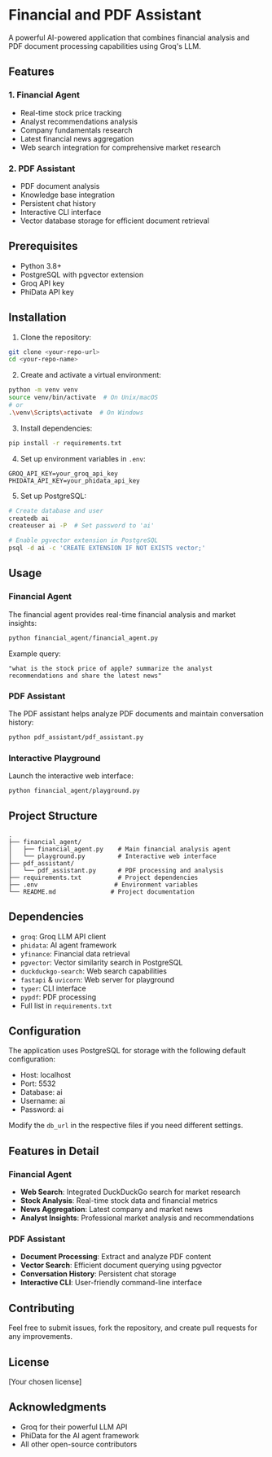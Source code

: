 # Financial and PDF Assistant

A powerful AI-powered application that combines financial analysis and PDF document processing capabilities using Groq's LLM.

## Features

### 1. Financial Agent
- Real-time stock price tracking
- Analyst recommendations analysis
- Company fundamentals research
- Latest financial news aggregation
- Web search integration for comprehensive market research

### 2. PDF Assistant
- PDF document analysis
- Knowledge base integration
- Persistent chat history
- Interactive CLI interface
- Vector database storage for efficient document retrieval

## Prerequisites

- Python 3.8+
- PostgreSQL with pgvector extension
- Groq API key
- PhiData API key

## Installation

1. Clone the repository:
```bash
git clone <your-repo-url>
cd <your-repo-name>
```

2. Create and activate a virtual environment:
```bash
python -m venv venv
source venv/bin/activate  # On Unix/macOS
# or
.\venv\Scripts\activate  # On Windows
```

3. Install dependencies:
```bash
pip install -r requirements.txt
```

4. Set up environment variables in `.env`:
```env
GROQ_API_KEY=your_groq_api_key
PHIDATA_API_KEY=your_phidata_api_key
```

5. Set up PostgreSQL:
```bash
# Create database and user
createdb ai
createuser ai -P  # Set password to 'ai'

# Enable pgvector extension in PostgreSQL
psql -d ai -c 'CREATE EXTENSION IF NOT EXISTS vector;'
```

## Usage

### Financial Agent

The financial agent provides real-time financial analysis and market insights:

```bash
python financial_agent/financial_agent.py
```

Example query:
```
"what is the stock price of apple? summarize the analyst recommendations and share the latest news"
```

### PDF Assistant

The PDF assistant helps analyze PDF documents and maintain conversation history:

```bash
python pdf_assistant/pdf_assistant.py
```

### Interactive Playground

Launch the interactive web interface:

```bash
python financial_agent/playground.py
```

## Project Structure

```
.
├── financial_agent/
│   ├── financial_agent.py    # Main financial analysis agent
│   └── playground.py         # Interactive web interface
├── pdf_assistant/
│   └── pdf_assistant.py      # PDF processing and analysis
├── requirements.txt          # Project dependencies
├── .env                     # Environment variables
└── README.md               # Project documentation
```

## Dependencies

- `groq`: Groq LLM API client
- `phidata`: AI agent framework
- `yfinance`: Financial data retrieval
- `pgvector`: Vector similarity search in PostgreSQL
- `duckduckgo-search`: Web search capabilities
- `fastapi` & `uvicorn`: Web server for playground
- `typer`: CLI interface
- `pypdf`: PDF processing
- Full list in `requirements.txt`

## Configuration

The application uses PostgreSQL for storage with the following default configuration:
- Host: localhost
- Port: 5532
- Database: ai
- Username: ai
- Password: ai

Modify the `db_url` in the respective files if you need different settings.

## Features in Detail

### Financial Agent
- **Web Search**: Integrated DuckDuckGo search for market research
- **Stock Analysis**: Real-time stock data and financial metrics
- **News Aggregation**: Latest company and market news
- **Analyst Insights**: Professional market analysis and recommendations

### PDF Assistant
- **Document Processing**: Extract and analyze PDF content
- **Vector Search**: Efficient document querying using pgvector
- **Conversation History**: Persistent chat storage
- **Interactive CLI**: User-friendly command-line interface

## Contributing

Feel free to submit issues, fork the repository, and create pull requests for any improvements.

## License

[Your chosen license]

## Acknowledgments

- Groq for their powerful LLM API
- PhiData for the AI agent framework
- All other open-source contributors
